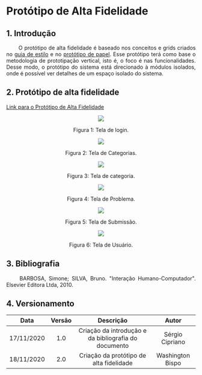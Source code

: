 # Protótipo de Alta Fidelidade

## 1. Introdução

<p align="justify"> &emsp;&emsp; O protótipo de alta fidelidade é baseado nos conceitos e grids criados no <a href="https://interacao-humano-computador.github.io/2020.1-UVaJudge/entrega_3/guia_estilo/#31-disposicao-espacial-e-grid">guia de estilo</a> e no <a href="https://interacao-humano-computador.github.io/2020.1-UVaJudge/entrega_5/prototipo_papel/prototipo_baixa/">protótipo de papel</a>. Esse protótipo terá como base o metodologia de prototipação vertical, isto é, o foco é nas funcionalidades. Desse modo, o protótipo do sistema está direcionado à módulos isolados, onde é possível ver detalhes de um espaço isolado do sistema.</p>

## 2. Protótipo de alta fidelidade

<a href="https://www.figma.com/proto/WdhBwMGY9KMIELaV0DecXF/IHC-uva?scaling=min-zoom&node-id=2%3A2">Link para o Protótipo de Alta Fidelidade</a>

<p align="center">
    <img align="center" src="https://media.discordapp.net/attachments/752587900377628756/778743232439255070/Tela_Login.png">
    <p align="center">Figura 1: Tela de login.</p>
</p>
<p align="center">
    <img align="center" src="https://cdn.discordapp.com/attachments/752587900377628756/778743234725150770/Tela_Categorias.png">
    <p align="center">Figura 2: Tela de Categorias.</p>
</p>
<p align="center">
    <img align="center" src="https://cdn.discordapp.com/attachments/752587900377628756/778743237459312681/BancoDeProblemas_1.png">
    <p align="center">Figura 3: Tela de categoria.</p>
</p>
<p align="center">
    <img align="center" src="https://media.discordapp.net/attachments/752587900377628756/778743224751226890/Tela_Problemas.png">
    <p align="center">Figura 4: Tela de Problema.</p>
</p>
<p align="center">
    <img align="center" src="https://media.discordapp.net/attachments/752587900377628756/778743236252139570/BancoDeProblemas.png">
    <p align="center">Figura 5: Tela de Submissão.</p>
</p>
<p align="center">
    <img align="center" src="https://media.discordapp.net/attachments/752587900377628756/778743237459312681/BancoDeProblemas_1.png">
    <p align="center">Figura 6: Tela de Usuário.</p>
</p>

## 3. Bibliografia

<p align="justify"> &emsp;&emsp; BARBOSA, Simone; SILVA, Bruno. "Interação Humano-Computador". Elsevier Editora Ltda, 2010.</p>

## 4. Versionamento

|Data|Versão|Descrição|Autor|
|:-:|:-:|:-:|:-:|
|17/11/2020|1.0|Criação da introdução e da bibliografia do documento|Sérgio Cipriano|
|18/11/2020|2.0|Criação da protótipo de alta fidelidade|Washington Bispo|